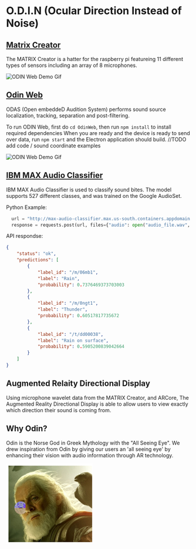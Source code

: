 # O.D.I.N (Ocular Direction Instead of Noise)

## [Matrix Creator](https://matrix-io.github.io/matrix-documentation/matrix-creator/overview/)
The MATRIX Creator is a hatter for the raspberry pi featureing 11 different types of sensors including an array of 8 microphones. 

![ODIN Web Demo Gif](thumbnails/matrixsensor.gif)

## [Odin Web](https://github.com/introlab/odas/wiki)
ODAS (Open embeddeD Audition System) performs sound source localization, tracking, separation and post-filtering.

To run ODIN Web, first do `cd OdinWeb`, then run `npm install` to install required dependencies
When you are ready and the device is ready to send over data, run `npm start` and the Electron application should build.
//TODO add code / sound coordinate examples

![ODIN Web Demo Gif](thumbnails/odin_web.gif)

## [IBM MAX Audio Classifier](https://developer.ibm.com/exchanges/models/all/max-audio-classifier/)
IBM MAX Audio Classifier is used to classify sound bites. The model supports 527 different classes, and was trained on the Google AudioSet.

Python Example:
~~~python
  url = "http://max-audio-classifier.max.us-south.containers.appdomain.cloud/model/predict?start_time=0"
  response = requests.post(url, files={"audio": open("audio_file.wav", "rb")})
~~~
API respondse:
~~~json
{
    "status": "ok",
    "predictions": [
        {
            "label_id": "/m/06mb1",
            "label": "Rain",
            "probability": 0.7376469373703003
        },
        {
            "label_id": "/m/0ngt1",
            "label": "Thunder",
            "probability": 0.60517817735672
        },
        {
            "label_id": "/t/dd00038",
            "label": "Rain on surface",
            "probability": 0.5905200839042664
        }
    ]
}
~~~

## Augmented Relaity Directional Display
Using microphone wavelet data from the MATRIX Creator, and ARCore, The Augmented Reality Directional Display is able to allow users to view exactly which direction their sound is coming from. 

## Why Odin?
Odin is the Norse God in Greek Mythology with the "All Seeing Eye". We drew inspiration from Odin by giving our users an 'all seeing eye' by enhancing their vision with audio information through AR technology.

![Odin, the man Himself](thumbnails/odin.png)
